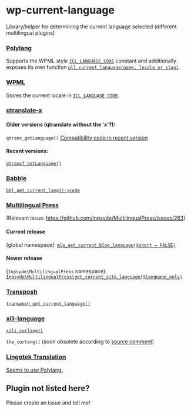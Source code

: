 # wp-current-language
Library/helper for determining the current language selected (different multilingual plugins)


### [Polylang](https://wordpress.org/plugins/polylang/)
Supports the WPML style 
[`ICL_LANGUAGE_CODE`](https://polylang.pro/doc/wpml-api/) constant and 
additionally exposes its own function 
[`pll_current_language(name, locale or slug)`](https://polylang.wordpress.com/documentation/documentation-for-developers/functions-reference/).


### [WPML](https://wpml.org)
Stores the current locale in 
[`ICL_LANGUAGE_CODE`](https://wpml.org/documentation/support/wpml-coding-api/).


### [qtranslate-x](https://wordpress.org/plugins/qtranslate-x/)

#### Older versions (qtranslate without the 'x'?):
`qtrans_getLanguage()` 
[Compatibility code in recent version](https://github.com/qTranslate-Team/qtranslate-x/blob/e0e0c378308a5c1c7746357f04c41326feb05d64/qtranslate_compatibility.php#L30)

#### Recent versions:
[`qtranxf_getLanguage()`](https://github.com/qTranslate-Team/qtranslate-x/blob/e0e0c378308a5c1c7746357f04c41326feb05d64/qtranslate_utils.php#L465)


### [Babble](https://github.com/Automattic/babble)
[`bbl_get_current_lang()->code`](https://github.com/Automattic/babble/blob/7f89ef408984f5399a9be8bf4394dfb4e46125b2/api.php#L519)


### [Multilingual Press](https://wordpress.org/plugins/multilingual-press/)
(Relevant issue: https://github.com/inpsyde/MultilingualPress/issues/263)

#### Current release
(global namespace):
[`mlp_get_current_blog_language($short = FALSE)`](https://github.com/inpsyde/MultilingualPress/blob/60b1b30f6ba910d04f6f6cbc8a1a9717c02529f3/src/inc/functions.php#L38)

#### Newer release
(`Inpsyde\MultilingualPress` namespace):
[`Inpsyde\MultilingualPress\get_current_site_language($language_only)`](https://github.com/inpsyde/MultilingualPress/blob/0bd4961e6fb16a76bb292c7bed52ccb5a0d42231/inc/functions.php#L323)


### [Transposh](https://wordpress.org/plugins/transposh-translation-filter-for-wordpress/)
[`transposh_get_current_language()`](https://plugins.trac.wordpress.org/browser/transposh-translation-filter-for-wordpress/tags/0.9.5/transposh.php#L1632)


### [xili-language](https://wordpress.org/plugins/xili-language/)
[`xili_curlang()`](https://plugins.trac.wordpress.org/browser/xili-language/tags/2.21.2/xili-language.php#L5214)

`the_curlang()` (soon obsolete according to [source comment](https://plugins.trac.wordpress.org/browser/xili-language/tags/2.21.2/xili-language.php#L5211))



### [Lingotek Translation](https://wordpress.org/plugins/lingotek-translation/)
[Seems to use Polylang.](https://plugins.trac.wordpress.org/browser/lingotek-translation/tags/1.2.8/admin/admin.php#L627)


## Plugin not listed here?
Please create an issue and tell me!
